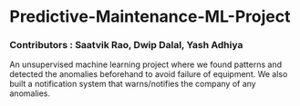 # Predictive-Maintenance-ML-Project

### Contributors : Saatvik Rao, Dwip Dalal, Yash Adhiya

An unsupervised machine learning project where we found patterns and detected the anomalies beforehand to avoid failure of equipment. We also built a notification system that warns/notifies the company of any anomalies.
